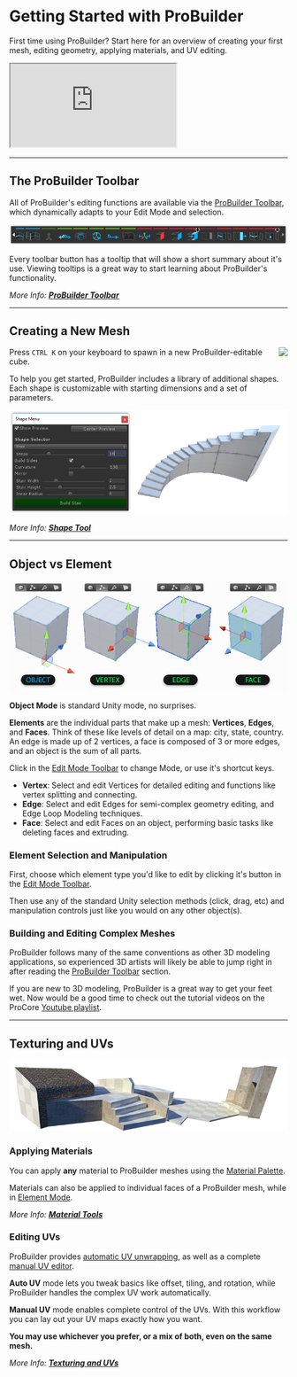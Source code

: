 <h1>Getting Started with ProBuilder</h1>

First time using ProBuilder? Start here for an overview of creating your first mesh, editing geometry,
applying materials, and UV editing.

<iframe class="youtube-preview" src="https://www.youtube.com/embed/Ta3HkV_qHTc" allowfullscreen></iframe>

---

## The ProBuilder Toolbar

All of ProBuilder's editing functions are available via the [ProBuilder Toolbar](../toolbar/overview-toolbar), which dynamically adapts to your Edit Mode and selection.

![Toolbar Example](../images/ProBuilderToolbar_GeoActionsArea.png "Toolbar Example")

Every toolbar button has a tooltip that will show a short summary about it's use. Viewing tooltips is a great way to start learning about ProBuilder's functionality.

*More Info: [**ProBuilder Toolbar**](../toolbar/overview-toolbar)*

---

## Creating a New Mesh

<img src="../../images/Cube_120x120.png" align="right"> Press `CTRL K` on your keyboard to spawn in a new ProBuilder-editable cube.

To help you get started, ProBuilder includes a library of additional shapes. Each shape is customizable with starting dimensions and a set of parameters.

![Shape Tool Example](../images/Example_ShapeToolsWithCurvedStair.png)

*More Info: [**Shape Tool**](../toolbar/tool-panels/#shape-tool)*

---

<a id="modes"></a>
## Object vs Element

![Editing Modes Example](ExampleImage_ObjectAndElementEditingModes.png "Editing Modes Example")

**Object Mode** is standard Unity mode, no surprises.

**Elements** are the individual parts that make up a mesh: **Vertices**, **Edges**, and **Faces**. Think of these like levels of detail on a map: city, state, country. An edge is made up of 2 vertices, a face is composed of 3 or more edges, and an object is the sum of all parts.

Click in the [Edit Mode Toolbar](../toolbar/overview-toolbar/#edit-mode-toolbar) to change Mode, or use it's shortcut keys.

* **Vertex**: Select and edit Vertices for detailed editing and functions like vertex splitting and connecting.
* **Edge**: Select and edit Edges for semi-complex geometry editing, and Edge Loop Modeling techniques.
* **Face**: Select and edit Faces on an object, performing basic tasks like deleting faces and extruding.

### Element Selection and Manipulation

First, choose which element type you'd like to edit by clicking it's button in the [Edit Mode Toolbar](../toolbar/overview-toolbar/#edit-mode-toolbar).

Then use any of the standard Unity selection methods (click, drag, etc) and manipulation controls just like you would on any other object(s).

### Building and Editing Complex Meshes

ProBuilder follows many of the same conventions as other 3D modeling applications, so experienced 3D artists will likely be able to jump right in after reading the [ProBuilder Toolbar](../toolbar/overview-toolbar) section.

If you are new to 3D modeling, ProBuilder is a great way to get your feet wet.  Now would be a good time to check out the tutorial videos on the ProCore [Youtube playlist](https://www.youtube.com/playlist?list=PLrJfHfcFkLM8PDioWg_5nmUqQycnVmi58).

---

## Texturing and UVs

![Materials Example](../images/Example_MaterialsOnLevel.png "Materials Example")

### Applying Materials

You can apply **any** material to ProBuilder meshes using the [Material Palette](../toolbar/tool-panels/#material-tools).

Materials can also be applied to individual faces of a ProBuilder mesh, while in [Element Mode](../toolbar/overview-toolbar/#edit-mode-toolbar).

*More Info: [**Material Tools**](../toolbar/tool-panels/#material-tools)*

### Editing UVs

ProBuilder provides [automatic UV unwrapping](../texturing/auto-uvs-actions), as well as a complete [manual UV editor](../texturing/manual-uvs-actions).

**Auto UV** mode lets you tweak basics like offset, tiling, and rotation, while ProBuilder handles the complex UV work automatically.

**Manual UV** mode enables complete control of the UVs. With this workflow you can lay out your UV maps exactly how you want.

**You may use whichever you prefer, or a mix of both, even on the same mesh.**

*More Info: [**Texturing and UVs**](../texturing/overview-texture-mapping)*

